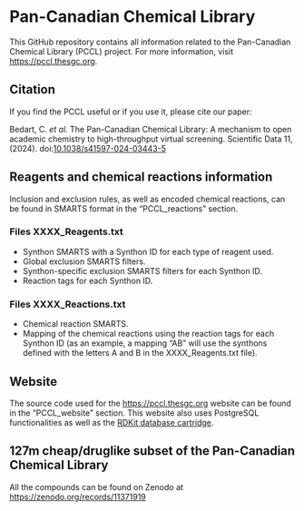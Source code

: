 # Pan-Canadian Chemical Library

This GitHub repository contains all information related to the Pan-Canadian Chemical Library (PCCL) project. For more information, visit <https://pccl.thesgc.org>.

## Citation

If you find the PCCL useful or if you use it, please cite our paper:

Bedart, C. *et al.* The Pan-Canadian Chemical Library: A mechanism to open academic chemistry to high-throughput virtual screening. Scientific Data 11, (2024).
doi:[10.1038/s41597-024-03443-5](https://www.nature.com/articles/s41597-024-03443-5)
  

## Reagents and chemical reactions information

Inclusion and exclusion rules, as well as encoded chemical reactions, can be found in SMARTS format in the “PCCL_reactions” section.

### Files XXXX_Reagents.txt

-   Synthon SMARTS with a Synthon ID for each type of reagent used.
-   Global exclusion SMARTS filters.
-   Synthon-specific exclusion SMARTS filters for each Synthon ID.
-   Reaction tags for each Synthon ID.

### Files XXXX_Reactions.txt

-   Chemical reaction SMARTS.
-   Mapping of the chemical reactions using the reaction tags for each Synthon ID (as an example, a mapping “AB” will use the synthons defined with the letters A and B in the XXXX_Reagents.txt file).

## Website  
The source code used for the <https://pccl.thesgc.org> website can be found in the “PCCL_website” section. This website also uses PostgreSQL functionalities as well as the [RDKit database cartridge](https://www.rdkit.org/docs/Cartridge.html).


## 127m cheap/druglike subset of the Pan-Canadian Chemical Library
All the compounds can be found on Zenodo at <https://zenodo.org/records/11371919>

